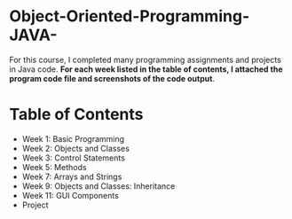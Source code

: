 # Object-Oriented-Programming-JAVA-

For this course, I completed many programming assignments and projects in Java code. **For each week listed in the table of contents, I attached the program code file and screenshots of the code output**.

# Table of Contents

* Week 1: Basic Programming
* Week 2: Objects and Classes
* Week 3: Control Statements
* Week 5: Methods
* Week 7: Arrays and Strings
* Week 9: Objects and Classes: Inheritance
* Week 11: GUI Components
* Project 

